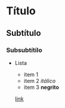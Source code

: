 # Título
## Subtítulo
### Subsubtítilo

* Lista 
    + item 1
    + item 2 *itálico*
    + item 3 **negrito**

    [link](http://www.uol.com)